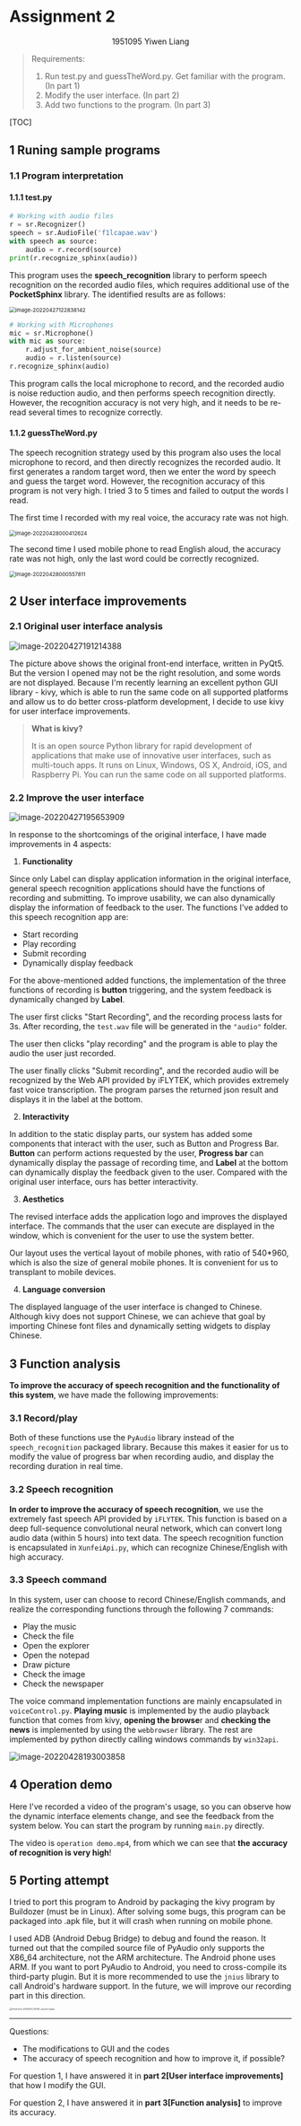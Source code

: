 # Assignment 2

<center> 1951095  Yiwen Liang  </center>

> Requirements:
>
> 1. Run test.py and guessTheWord.py. Get familiar with the program. (In part 1)
> 1. Modify the user interface. (In part 2)
> 2. Add two functions to the program. (In part 3)

[TOC]

## 1  Runing sample programs

### 1.1 Program interpretation

#### 1.1.1 test.py

```python
# Working with audio files
r = sr.Recognizer()
speech = sr.AudioFile('f1lcapae.wav')
with speech as source:
    audio = r.record(source)
print(r.recognize_sphinx(audio))
```

This program uses the **speech_recognition** library to perform speech recognition on the recorded audio files, which requires additional use of the **PocketSphinx** library. The identified results are as follows:

<img src="C:\Users\12849\AppData\Roaming\Typora\typora-user-images\image-20220427122838142.png" alt="image-20220427122838142" style="zoom:67%;" />



```python
# Working with Microphones
mic = sr.Microphone()
with mic as source:
    r.adjust_for_ambient_noise(source)
    audio = r.listen(source)
r.recognize_sphinx(audio)
```

This program calls the local microphone to record, and the recorded audio is noise reduction audio, and then performs speech recognition directly. However, the recognition accuracy is not very high, and it needs to be re-read several times to recognize correctly.

#### 1.1.2 guessTheWord.py

The speech recognition strategy used by this program also uses the local microphone to record, and then directly recognizes the recorded audio. It first generates a random target word, then we enter the word by speech and guess the target word. However, the recognition accuracy of this program is not very high. I tried 3 to 5 times and failed to output the words I read.

The first time I recorded with my real voice, the accuracy rate was not high.

<img src="assets/image-20220428000412624.png" alt="image-20220428000412624" style="zoom: 67%;" />

The second time I used mobile phone to read English aloud, the accuracy rate was not high, only the last word could be correctly recognized.

<img src="assets/image-20220428000557811.png" alt="image-20220428000557811" style="zoom: 67%;" />

## 2  User interface improvements

### 2.1  Original user interface analysis

![image-20220427191214388](C:\Users\12849\AppData\Roaming\Typora\typora-user-images\image-20220427191214388.png)

The picture above shows the original front-end interface, written in PyQt5. But the version I opened may not be the right resolution, and some words are not displayed. Because I'm recently learning an excellent python GUI library - kivy, which is able to run the same code on all supported platforms and allow us to do better cross-platform development, I decide to use kivy for user interface improvements.

> **What is kivy?**
>
> It is an open source Python library for rapid development of applications that make use of innovative user interfaces, such as multi-touch apps. It runs on Linux, Windows, OS X, Android, iOS, and Raspberry Pi. You can run the same code on all supported platforms.

### 2.2  Improve the user interface

![image-20220427195653909](assets/image-20220427195653909.png)

In response to the shortcomings of the original interface, I have made improvements in 4 aspects:

1. **Functionality**

Since only Label can display application information in the original interface, general speech recognition applications should have the functions of recording and submitting. To improve usability, we can also dynamically display the information of feedback to the user. The functions I've added to this speech recognition app are:

- Start recording
- Play recording
- Submit recording
- Dynamically display feedback

For the above-mentioned added functions, the implementation of the three functions of recording is **button** triggering, and the system feedback is dynamically changed by **Label**.

The user first clicks "Start Recording", and the recording process lasts for 3s. After recording, the `test.wav` file will be generated in the `"audio"` folder.

The user then clicks "play recording" and the program is able to play the audio the user just recorded. 

The user finally clicks "Submit recording", and the recorded audio will be recognized by the Web API provided by iFLYTEK, which provides extremely fast voice transcription. The program parses the returned json result and displays it in  the label at the bottom.

2. **Interactivity**

In addition to the static display parts, our system has added some components that interact with the user, such as Button and Progress Bar. **Button** can perform actions requested by the user, **Progress bar** can dynamically display the passage of recording time, and **Label** at the bottom can dynamically display the feedback given to the user. Compared with the original user interface, ours has better interactivity.

3. **Aesthetics**

The revised interface adds the application logo and improves the displayed interface. The commands that the user can execute are displayed in the window, which is convenient for the user to use the system better.

Our layout uses the vertical layout of mobile phones, with ratio of 540*960, which is also the size of general mobile phones. It is convenient for us to transplant to mobile devices.

4. **Language conversion**

The displayed language of the user interface is changed to Chinese. Although kivy does not support Chinese, we can achieve that goal by importing Chinese font files and dynamically setting widgets to display Chinese.

## 3  Function analysis

**To improve the accuracy of speech recognition and the functionality of this system**, we have made the following improvements:

### 3.1 Record/play

Both of these functions use the `PyAudio` library instead of the `speech_recognition` packaged library. Because this makes it easier for us to modify the value of progress bar when recording audio, and display the recording duration in real time.

### 3.2 Speech recognition

**In order to improve the accuracy of speech recognition**, we use the extremely fast speech API provided by `iFLYTEK`. This function is based on a deep full-sequence convolutional neural network, which can convert long audio data (within 5 hours) into text data. The speech recognition function is encapsulated in `XunfeiApi.py`, which can recognize Chinese/English with high accuracy.

### 3.3 Speech command

In this system, user can choose to record Chinese/English commands, and realize the corresponding functions through the following 7 commands:

- Play the music
- Check the file
- Open the explorer
- Open the notepad
- Draw picture
- Check the image
- Check the newspaper

The voice command implementation functions are mainly encapsulated in `voiceControl.py`. **Playing music** is implemented by the audio playback function that comes from kivy, **opening the browse**r and **checking the news** is implemented by using the `webbrowser` library. The rest are implemented by python directly calling windows commands by `win32api`.

![image-20220428193003858](assets/image-20220428193003858.png)

## 4  Operation demo

Here I've recorded a video of the program's usage, so you can observe how the dynamic interface elements change, and see the feedback from the system below. You can start the program by running `main.py` directly.

The video is `operation demo.mp4`, from which we can see that **the accuracy of recognition is very high**!

## 5  Porting attempt

I tried to port this program to Android by packaging the kivy program by Buildozer (must be in Linux). After solving some bugs, this program can be packaged into .apk file, but it will crash when running on mobile phone.

I used ADB (Android Debug Bridge) to debug and found the reason. It turned out that the compiled source file of PyAudio only supports the X86_64 architecture, not the ARM architecture. The Android phone uses ARM. If you want to port PyAudio to Android, you need to cross-compile its third-party plugin. But it is more recommended to use the `jnius` library to call Android's hardware support. In the future, we will improve our recording part in this direction.

<img src="assets/Screenshot_20220427_214412_org.test.myapp.jpg" alt="Screenshot_20220427_214412_org.test.myapp" style="zoom: 25%;" />

------

Questions:

- The modifications to GUI and the codes
- The accuracy of speech recognition and how to improve it, if possible?

For question 1, I have answered it in **part 2[User interface improvements]** that how I modify the GUI.

For question 2, I have answered it in **part 3[Function analysis]** to improve its accuracy.
